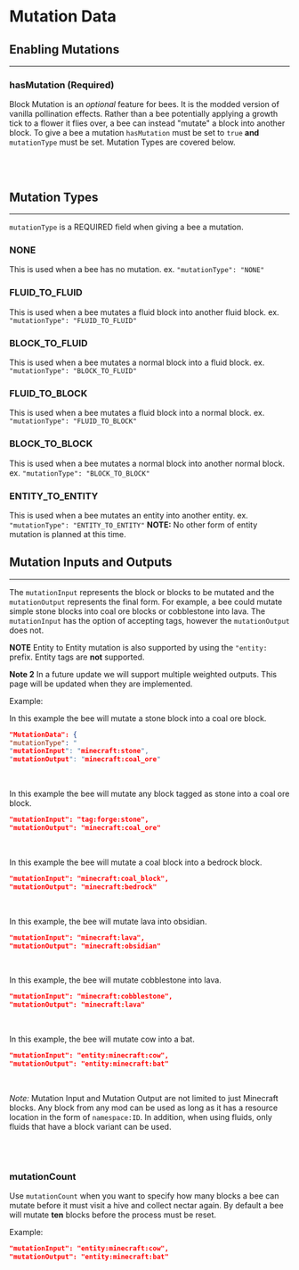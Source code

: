 # **Mutation Data**

## **Enabling Mutations**
***

### **hasMutation** (Required)

Block Mutation is an *optional* feature for bees. It is the modded version of vanilla pollination effects. Rather than a bee potentially applying a growth tick to a flower it flies over, a bee can instead "mutate" a block into another block. To give a bee a mutation `hasMutation` must be set to `true` **and** `mutationType` must be set. Mutation Types are covered below.

<br>
<br>

## **Mutation Types**
***

`mutationType` is a REQUIRED field when giving a bee a mutation.

### **NONE**

This is used when a bee has no mutation. ex. `"mutationType": "NONE"`


### **FLUID_TO_FLUID**

This is used when a bee mutates a fluid block into another fluid block. ex. `"mutationType": "FLUID_TO_FLUID"`


### **BLOCK_TO_FLUID**

This is used when a bee mutates a normal block into a fluid block. ex. `"mutationType": "BLOCK_TO_FLUID"`


### **FLUID_TO_BLOCK**

This is used when a bee mutates a fluid block into a normal block. ex. `"mutationType": "FLUID_TO_BLOCK"`


### **BLOCK_TO_BLOCK**

This is used when a bee mutates a normal block into another normal block. ex. `"mutationType": "BLOCK_TO_BLOCK"`


### **ENTITY_TO_ENTITY**

This is used when a bee mutates an entity into another entity. ex. `"mutationType": "ENTITY_TO_ENTITY"`
**NOTE:** No other form of entity mutation is planned at this time.

## **Mutation Inputs and Outputs**
***

The `mutationInput` represents the block or blocks to be mutated and the `mutationOutput` represents the final form. For example, a bee could mutate simple stone blocks into coal ore blocks or cobblestone into lava. The `mutationInput` has the option of accepting tags, however the `mutationOutput` does not.

**NOTE** Entity to Entity mutation is also supported by using the `"entity:` prefix. Entity tags are **not** supported.

**Note 2** In a future update we will support multiple weighted outputs. This page will be updated when they are implemented.

Example:

In this example the bee will mutate a stone block into a coal ore block.
```json
"MutationData": {
"mutationType": "
"mutationInput": "minecraft:stone",
"mutationOutput": "minecraft:coal_ore"
```
<br>

In this example the bee will mutate any block tagged as stone into a coal ore block.
```json
"mutationInput": "tag:forge:stone",
"mutationOutput": "minecraft:coal_ore"
```
<br>

In this example the bee will mutate a coal block into a bedrock block.
```json
"mutationInput": "minecraft:coal_block",
"mutationOutput": "minecraft:bedrock"
```
<br>

In this example, the bee will mutate lava into obsidian.
```json
"mutationInput": "minecraft:lava",
"mutationOutput": "minecraft:obsidian"
```
<br>

In this example, the bee will mutate cobblestone into lava.
```json
"mutationInput": "minecraft:cobblestone",
"mutationOutput": "minecraft:lava"
```
<br>

In this example, the bee will mutate cow into a bat.
```json
"mutationInput": "entity:minecraft:cow",
"mutationOutput": "entity:minecraft:bat"
```
<br>

*Note:* Mutation Input and Mutation Output are not limited to just Minecraft blocks. Any block from any mod can be used as long as it has a resource location in the form of `namespace:ID`. In addition, when using fluids, only fluids that have a block variant can be used.

<br>
<br>

### **mutationCount**

Use `mutationCount` when you want to specify how many blocks a bee can mutate before it must visit a hive and collect nectar again. By default a bee will mutate **ten** blocks before the process must be reset.

Example:

```json
"mutationInput": "entity:minecraft:cow",
"mutationOutput": "entity:minecraft:bat"
```
<!--stackedit_data:
eyJoaXN0b3J5IjpbMTIzODAwODU4OSw3MzA5OTgxMTZdfQ==
-->